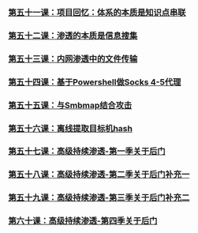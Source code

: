 
### [第五十一课：项目回忆：体系的本质是知识点串联](../Chapter1/51_项目回忆：体系的本质是知识点串联.md)  
### [第五十二课：渗透的本质是信息搜集](../Chapter1/52_渗透的本质是信息搜集.md)  
### [第五十三课：内网渗透中的文件传输](../Chapter1/53_内网渗透中的文件传输.md)  
### [第五十四课：基于Powershell做Socks 4-5代理](../Chapter1/54_基于Powershell做Socks4-5代理.md)  
### [第五十五课：与Smbmap结合攻击](../Chapter1/55_与Smbmap结合攻击.md)  
### [第五十六课：离线提取目标机hash](../Chapter1/56_离线提取目标机hash.md)  
### [第五十七课：高级持续渗透-第一季关于后门](../Chapter1/57_高级持续渗透-第一季关于后门.md)  
### [第五十八课：高级持续渗透-第二季关于后门补充一](../Chapter1/58_高级持续渗透-第二季关于后门补充一.md)  
### [第五十九课：高级持续渗透-第三季关于后门补充二](../Chapter1/59_高级持续渗透-第三季关于后门补充二.md)  
### [第六十课：高级持续渗透-第四季关于后门](../Chapter1/60_高级持续渗透-第四季关于后门.md)
